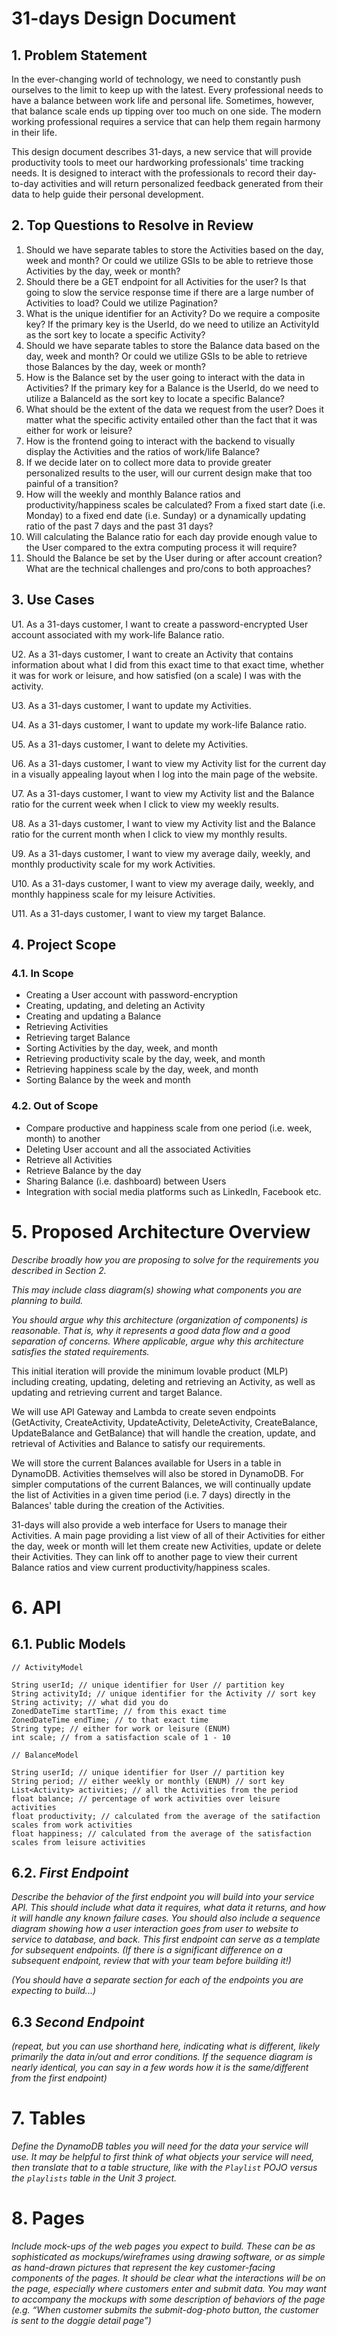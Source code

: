# 31-days Design Document

## 1. Problem Statement

In the ever-changing world of technology, we need to constantly push ourselves to the limit to keep up with
the latest. Every professional needs to have a balance between work life and personal life. Sometimes, however,
that balance scale ends up tipping over too much on one side. The modern working professional requires
a service that can help them regain harmony in their life.

This design document describes 31-days, a new service that will provide productivity tools to meet our hardworking
professionals' time tracking needs. It is designed to interact with the professionals to record their day-to-day
activities and will return personalized feedback generated from their data to help guide their personal development.



## 2. Top Questions to Resolve in Review

1. Should we have separate tables to store the Activities based on the day, week and month? Or could we utilize GSIs to be able to retrieve those Activities by the day, week or month? 
2. Should there be a GET endpoint for all Activities for the user? Is that going to slow the service response time if there are a large number of Activities to load? Could we utilize Pagination?
3. What is the unique identifier for an Activity? Do we require a composite key? If the primary key is the UserId, do we need to utilize an ActivityId as the sort key to locate a specific Activity?
4. Should we have separate tables to store the Balance data based on the day, week and month? Or could we utilize GSIs to be able to retrieve those Balances by the day, week or month?
5. How is the Balance set by the user going to interact with the data in Activities? If the primary key for a Balance is the UserId, do we need to utilize a BalanceId as the sort key to locate a specific Balance?
6. What should be the extent of the data we request from the user? Does it matter what the specific activity entailed other than the fact that it was either for work or leisure?
7. How is the frontend going to interact with the backend to visually display the Activities and the ratios of work/life Balance?
8. If we decide later on to collect more data to provide greater personalized results to the user, will our current design make that too painful of a transition?
9. How will the weekly and monthly Balance ratios and productivity/happiness scales be calculated? From a fixed start date (i.e. Monday) to a fixed end date (i.e. Sunday) or a dynamically updating ratio of the past 7 days and the past 31 days?
10. Will calculating the Balance ratio for each day provide enough value to the User compared to the extra computing process it will require?
11. Should the Balance be set by the User during or after account creation? What are the technical challenges and pro/cons to both approaches?
## 3. Use Cases

U1. As a 31-days customer, I want to create a password-encrypted User account associated with my work-life Balance ratio.

U2. As a 31-days customer, I want to create an Activity that contains information about what I did from this exact time to that exact time, whether it was for work or leisure, and how satisfied (on a scale) I was with the activity.

U3. As a 31-days customer, I want to update my Activities.

U4. As a 31-days customer, I want to update my work-life Balance ratio.

U5. As a 31-days customer, I want to delete my Activities.

U6. As a 31-days customer, I want to view my Activity list for the current day in a visually appealing layout when I log into the main page of the website.

U7. As a 31-days customer, I want to view my Activity list and the Balance ratio for the current week when I click to view my weekly results.

U8. As a 31-days customer, I want to view my Activity list and the Balance ratio for the current month when I click to view my monthly results.

U9. As a 31-days customer, I want to view my average daily, weekly, and monthly productivity scale for my work Activities.

U10. As a 31-days customer, I want to view my average daily, weekly, and monthly happiness scale for my leisure Activities.

U11. As a 31-days customer, I want to view my target Balance.

## 4. Project Scope

### 4.1. In Scope

* Creating a User account with password-encryption
* Creating, updating, and deleting an Activity
* Creating and updating a Balance
* Retrieving Activities
* Retrieving target Balance
* Sorting Activities by the day, week, and month
* Retrieving productivity scale by the day, week, and month
* Retrieving happiness scale by the day, week, and month
* Sorting Balance by the week and month

### 4.2. Out of Scope

* Compare productive and happiness scale from one period (i.e. week, month) to another
* Deleting User account and all the associated Activities
* Retrieve all Activities
* Retrieve Balance by the day
* Sharing Balance (i.e. dashboard) between Users
* Integration with social media platforms such as LinkedIn, Facebook etc.

# 5. Proposed Architecture Overview

*Describe broadly how you are proposing to solve for the requirements you
described in Section 2.*

*This may include class diagram(s) showing what components you are planning to
build.*

*You should argue why this architecture (organization of components) is
reasonable. That is, why it represents a good data flow and a good separation of
concerns. Where applicable, argue why this architecture satisfies the stated
requirements.*

This initial iteration will provide the minimum lovable product (MLP) including creating, updating, deleting and 
retrieving an Activity, as well as updating and retrieving current and target Balance.

We will use API Gateway and Lambda to create seven endpoints (GetActivity, CreateActivity, UpdateActivity, 
DeleteActivity, CreateBalance, UpdateBalance and GetBalance) that will handle the creation, update, and retrieval of 
Activities and Balance to satisfy our requirements.

We will store the current Balances available for Users in a table in DynamoDB. Activities themselves will also be 
stored in DynamoDB. For simpler computations of the current Balances, we will continually update the list of Activities 
in a given time period (i.e. 7 days) directly in the Balances' table during the creation of the Activities.

31-days will also provide a web interface for Users to manage their Activities. 
A main page providing a list view of all of their Activities for either the day, week or month will let them create new 
Activities, update or delete their Activities. They can link off to another page to view their current Balance ratios
and view current productivity/happiness scales.

# 6. API

## 6.1. Public Models

```
// ActivityModel

String userId; // unique identifier for User // partition key
String activityId; // unique identifier for the Activity // sort key
String activity; // what did you do
ZonedDateTime startTime; // from this exact time
ZonedDateTime endTime; // to that exact time
String type; // either for work or leisure (ENUM)
int scale; // from a satisfaction scale of 1 - 10
```

```
// BalanceModel

String userId; // unique identifier for User // partition key
String period; // either weekly or monthly (ENUM) // sort key
List<Activity> activities; // all the Activities from the period
float balance; // percentage of work activities over leisure activities
float productivity; // calculated from the average of the satifaction scales from work activities
float happiness; // calculated from the average of the satisfaction scales from leisure activities 
```

## 6.2. *First Endpoint*

*Describe the behavior of the first endpoint you will build into your service
API. This should include what data it requires, what data it returns, and how it
will handle any known failure cases. You should also include a sequence diagram
showing how a user interaction goes from user to website to service to database,
and back. This first endpoint can serve as a template for subsequent endpoints.
(If there is a significant difference on a subsequent endpoint, review that with
your team before building it!)*

*(You should have a separate section for each of the endpoints you are expecting
to build...)*

## 6.3 *Second Endpoint*

*(repeat, but you can use shorthand here, indicating what is different, likely
primarily the data in/out and error conditions. If the sequence diagram is
nearly identical, you can say in a few words how it is the same/different from
the first endpoint)*

# 7. Tables

*Define the DynamoDB tables you will need for the data your service will use. It
may be helpful to first think of what objects your service will need, then
translate that to a table structure, like with the *`Playlist` POJO* versus the
`playlists` table in the Unit 3 project.*

# 8. Pages

*Include mock-ups of the web pages you expect to build. These can be as
sophisticated as mockups/wireframes using drawing software, or as simple as
hand-drawn pictures that represent the key customer-facing components of the
pages. It should be clear what the interactions will be on the page, especially
where customers enter and submit data. You may want to accompany the mockups
with some description of behaviors of the page (e.g. “When customer submits the
submit-dog-photo button, the customer is sent to the doggie detail page”)*
